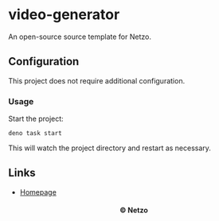 # video-generator

An open-source source template for Netzo.

## Configuration

This project does not require additional configuration.

### Usage

Start the project:

```
deno task start
```

This will watch the project directory and restart as necessary.

## Links

- [Homepage](https://app.netzo.io/templates/video-generator)

<div align="center">
  <h4>© Netzo</h4>
</div>

